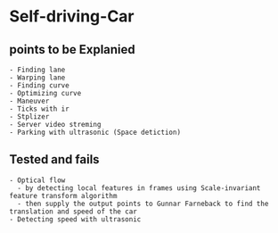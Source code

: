 # Self-driving-Car

## points to be Explanied

    - Finding lane
    - Warping lane
    - Finding curve
    - Optimizing curve
    - Maneuver
    - Ticks with ir
    - Stplizer
    - Server video streming
    - Parking with ultrasonic (Space detiction)

## Tested and fails

    - Optical flow
      - by detecting local features in frames using Scale-invariant feature transform algorithm
      - then supply the output points to Gunnar Farneback to find the translation and speed of the car
    - Detecting speed with ultrasonic
